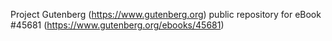 Project Gutenberg (https://www.gutenberg.org) public repository for eBook #45681 (https://www.gutenberg.org/ebooks/45681)
